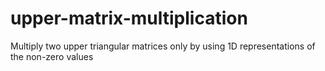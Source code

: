 # upper-matrix-multiplication
Multiply two upper triangular matrices only by using 1D representations of the non-zero values
